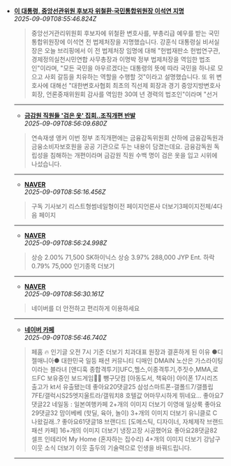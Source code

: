 - **[이 대통령, 중앙선관위원 후보자 위철환·국민통합위원장 이석연 지명](https://imnews.imbc.com/news/2025/politics/article/6754027_36711.html)** \
    _2025-09-09T08:55:46.824Z_

    > 중앙선거관리위원회 후보자에 위철환 변호사를, 부총리급 예우를 받는 국민통합위원장에 이석연 전 법제처장을 지명했습니다.  강훈식 대통령실 비서실장은 오늘 브리핑에서 이 전 법제처장 임명에 대해 "헌법재판소 헌법연구관, 경제정의실천시민연합 사무총장과 이명박 정부 법제처장을 역임한 법조인"이라며, "모든 국민을 아우르겠다는 대통령의 뜻에 따라 국민을 하나로 모으고 사회 갈등을 치유하는 역할을 수행할 것"이라고 설명했습니다.  또 위 변호사에 대해선 "대한변호사협회 최초의 직선제 회장과 경기 중앙지방변호사회장, 언론중재위원회 감사를 역임한 30여 년 경력의 법조인"이라며 "선거

    ---
    - **[금감원 직원들 '검은 옷' 집회‥조직개편 반발](https://imnews.imbc.com/replay/2025/nw1200/article/6753941_36769.html)** \
    _2025-09-09T08:56:09.680Z_

    > 연속재생 앵커  이번 정부 조직개편에는 금융감독위원회 산하에 금융감독원과 금융소비자보호원을 공공 기관으로 두는 내용이 담겼는데요.  금융감독원 독립성을 침해하는 개편이라며 금감원 직원 수백 명이 검은 옷을 입고 시위에 나섰습니다.

    ---
    - **[NAVER](https://www.naver.com/)** \
    _2025-09-09T08:56:16.456Z_

    > 구독 기사보기        리스트형썸네일형이전 페이지언론사 더보기3페이지전체/4다음 페이지

    ---
    - **[NAVER](https://www.naver.com/)** \
    _2025-09-09T08:56:24.998Z_

    > 상승 2.00% 71,500 SK하이닉스 상승 3.97% 288,000 JYP Ent. 하락 0.79% 75,000 인기종목 더보기

    ---
    - **[NAVER](https://www.naver.com/)** \
    _2025-09-09T08:56:30.161Z_

    > 네이버를 더 안전하고 편리하게 이용하세요

    ---
    - **[네이버 카페](https://section.cafe.naver.com/ca-fe/home)** \
    _2025-09-09T08:56:46.740Z_

    > 페홈 🔥 인기글 오전 7시 기준 더보기   치과대표 원장과 결혼하게 된 이유 ●디젤매니아● 대한민국 일등 패션 커뮤니티 디매인 DMAIN  노산은 가스라이팅이라는 블라녀 [앤디훅 종합격투기]UFC,헬스,이종격투기,주짓수,MMA,로드FC  보유중인 보드게임🎲🎯 뺑구닷컴 [아동도서, 책육아] 아이폰 17시리즈 출고가 kt서 유출됐는데 좋아요20댓글25 삼성스마트폰-갤폴드7/갤플립7FE/갤럭시S25엣지울트라/갤워치8  호텔값 어마무시하게 뛰네요… 좋아요7댓글22 네일동 : 일본여행카페  2+개의 이미지 더보기 이영애 일상룩 좋아요29댓글32 맘이베베 (핫딜, 육아, 놀이)  3+개의 이미지 더보기 유니클로 C 나왔길래..? 좋아요61댓글18 브랜디드 [도메스틱, 디자이너, 자체제작 브랜드 패션 카페]  16+개의 이미지 더보기 냉장고장 시공했어요 좋아요28댓글82 셀프 인테리어 My Home (혼자하는 집수리)  4+개의 이미지 더보기 강남구 이웃 소식  더보기  이웃 출두의 기술력으로 인생을 바꿔드립니다.

    ---
    